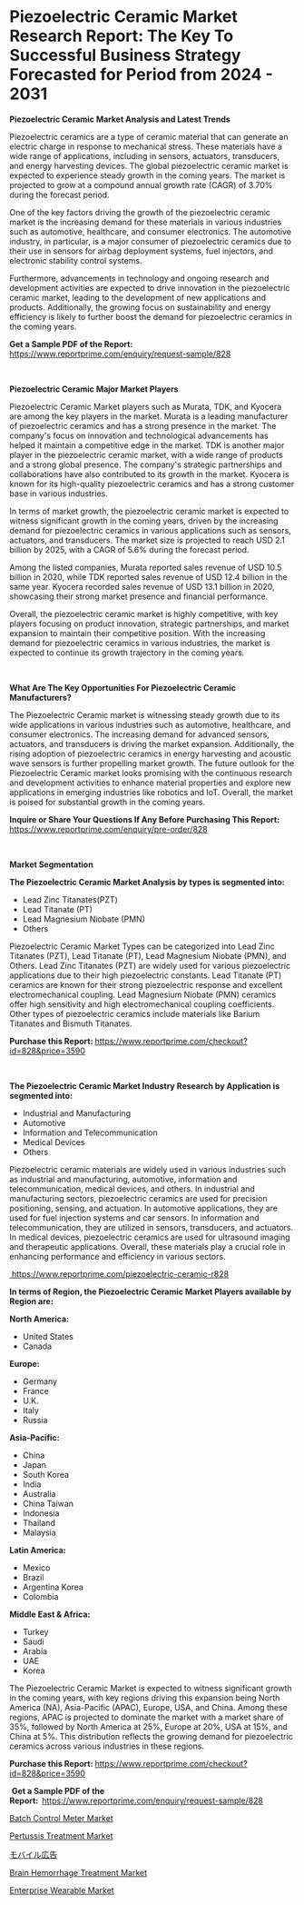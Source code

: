 <p><h1>Piezoelectric Ceramic Market Research Report: The Key To Successful Business Strategy Forecasted for Period from 2024 - 2031</h1></p><p><strong>Piezoelectric Ceramic Market Analysis and Latest Trends</strong></p>
<p><p>Piezoelectric ceramics are a type of ceramic material that can generate an electric charge in response to mechanical stress. These materials have a wide range of applications, including in sensors, actuators, transducers, and energy harvesting devices. The global piezoelectric ceramic market is expected to experience steady growth in the coming years. The market is projected to grow at a compound annual growth rate (CAGR) of 3.70% during the forecast period.</p><p>One of the key factors driving the growth of the piezoelectric ceramic market is the increasing demand for these materials in various industries such as automotive, healthcare, and consumer electronics. The automotive industry, in particular, is a major consumer of piezoelectric ceramics due to their use in sensors for airbag deployment systems, fuel injectors, and electronic stability control systems.</p><p>Furthermore, advancements in technology and ongoing research and development activities are expected to drive innovation in the piezoelectric ceramic market, leading to the development of new applications and products. Additionally, the growing focus on sustainability and energy efficiency is likely to further boost the demand for piezoelectric ceramics in the coming years.</p></p>
<p><strong>Get a Sample PDF of the Report:&nbsp;</strong> <a href="https://www.reportprime.com/enquiry/request-sample/828">https://www.reportprime.com/enquiry/request-sample/828</a></p>
<p>&nbsp;</p>
<p><strong>Piezoelectric Ceramic Major Market Players</strong></p>
<p><p>Piezoelectric Ceramic Market players such as Murata, TDK, and Kyocera are among the key players in the market. Murata is a leading manufacturer of piezoelectric ceramics and has a strong presence in the market. The company's focus on innovation and technological advancements has helped it maintain a competitive edge in the market. TDK is another major player in the piezoelectric ceramic market, with a wide range of products and a strong global presence. The company's strategic partnerships and collaborations have also contributed to its growth in the market. Kyocera is known for its high-quality piezoelectric ceramics and has a strong customer base in various industries.</p><p>In terms of market growth, the piezoelectric ceramic market is expected to witness significant growth in the coming years, driven by the increasing demand for piezoelectric ceramics in various applications such as sensors, actuators, and transducers. The market size is projected to reach USD 2.1 billion by 2025, with a CAGR of 5.6% during the forecast period.</p><p>Among the listed companies, Murata reported sales revenue of USD 10.5 billion in 2020, while TDK reported sales revenue of USD 12.4 billion in the same year. Kyocera recorded sales revenue of USD 13.1 billion in 2020, showcasing their strong market presence and financial performance.</p><p>Overall, the piezoelectric ceramic market is highly competitive, with key players focusing on product innovation, strategic partnerships, and market expansion to maintain their competitive position. With the increasing demand for piezoelectric ceramics in various industries, the market is expected to continue its growth trajectory in the coming years.</p></p>
<p>&nbsp;</p>
<p><strong>What Are The Key Opportunities For Piezoelectric Ceramic Manufacturers?</strong></p>
<p><p>The Piezoelectric Ceramic market is witnessing steady growth due to its wide applications in various industries such as automotive, healthcare, and consumer electronics. The increasing demand for advanced sensors, actuators, and transducers is driving the market expansion. Additionally, the rising adoption of piezoelectric ceramics in energy harvesting and acoustic wave sensors is further propelling market growth. The future outlook for the Piezoelectric Ceramic market looks promising with the continuous research and development activities to enhance material properties and explore new applications in emerging industries like robotics and IoT. Overall, the market is poised for substantial growth in the coming years.</p></p>
<p><strong>Inquire or Share Your Questions If Any Before Purchasing This Report:</strong> <a href="https://www.reportprime.com/enquiry/pre-order/828">https://www.reportprime.com/enquiry/pre-order/828</a></p>
<p>&nbsp;</p>
<p><strong>Market Segmentation</strong></p>
<p><strong>The Piezoelectric Ceramic Market Analysis by types is segmented into:</strong></p>
<p><ul><li>Lead Zinc Titanates(PZT)</li><li>Lead Titanate (PT)</li><li>Lead Magnesium Niobate (PMN)</li><li>Others</li></ul></p>
<p><p>Piezoelectric Ceramic Market Types can be categorized into Lead Zinc Titanates (PZT), Lead Titanate (PT), Lead Magnesium Niobate (PMN), and Others. Lead Zinc Titanates (PZT) are widely used for various piezoelectric applications due to their high piezoelectric constants. Lead Titanate (PT) ceramics are known for their strong piezoelectric response and excellent electromechanical coupling. Lead Magnesium Niobate (PMN) ceramics offer high sensitivity and high electromechanical coupling coefficients. Other types of piezoelectric ceramics include materials like Barium Titanates and Bismuth Titanates.</p></p>
<p><strong>Purchase this Report:&nbsp;</strong><a href="https://www.reportprime.com/checkout?id=828&price=3590">https://www.reportprime.com/checkout?id=828&price=3590</a></p>
<p>&nbsp;</p>
<p><strong>The Piezoelectric Ceramic Market Industry Research by Application is segmented into:</strong></p>
<p><ul><li>Industrial and Manufacturing</li><li>Automotive</li><li>Information and Telecommunication</li><li>Medical Devices</li><li>Others</li></ul></p>
<p><p>Piezoelectric ceramic materials are widely used in various industries such as industrial and manufacturing, automotive, information and telecommunication, medical devices, and others. In industrial and manufacturing sectors, piezoelectric ceramics are used for precision positioning, sensing, and actuation. In automotive applications, they are used for fuel injection systems and car sensors. In information and telecommunication, they are utilized in sensors, transducers, and actuators. In medical devices, piezoelectric ceramics are used for ultrasound imaging and therapeutic applications. Overall, these materials play a crucial role in enhancing performance and efficiency in various sectors.</p></p>
<p><a href="https://www.reportprime.com/piezoelectric-ceramic-r828">&nbsp;https://www.reportprime.com/piezoelectric-ceramic-r828</a></p>
<p><strong>In terms of Region, the Piezoelectric Ceramic Market Players available by Region are:</strong></p>
<p>
    <p> <strong> North America: </strong>
        <ul>
            <li>United States</li>
            <li>Canada</li>
        </ul>
        </p> 
    <p> <strong> Europe: </strong>
        <ul>
            <li>Germany</li>
            <li>France</li>
            <li>U.K.</li>
            <li>Italy</li>
            <li>Russia</li>
        </ul>
        </p> 
    <p> <strong> Asia-Pacific: </strong>
        <ul>
            <li>China</li>
            <li>Japan</li>
            <li>South Korea</li>
            <li>India</li>
            <li>Australia</li>
            <li>China Taiwan</li>
            <li>Indonesia</li>
            <li>Thailand</li>
            <li>Malaysia</li>
        </ul>
        </p> 
    <p> <strong> Latin America: </strong>
        <ul>
            <li>Mexico</li>
            <li>Brazil</li>
            <li>Argentina Korea</li>
            <li>Colombia</li>
        </ul>
        </p> 
    <p> <strong> Middle East & Africa: </strong>
        <ul>
            <li>Turkey</li>
            <li>Saudi</li>
            <li>Arabia</li>
            <li>UAE</li>
            <li>Korea</li>
        </ul>
    </p>
    </p>
<p><p>The Piezoelectric Ceramic Market is expected to witness significant growth in the coming years, with key regions driving this expansion being North America (NA), Asia-Pacific (APAC), Europe, USA, and China. Among these regions, APAC is projected to dominate the market with a market share of 35%, followed by North America at 25%, Europe at 20%, USA at 15%, and China at 5%. This distribution reflects the growing demand for piezoelectric ceramics across various industries in these regions.</p></p>
<p><strong>Purchase this Report: </strong><a href="https://www.reportprime.com/checkout?id=828&price=3590">https://www.reportprime.com/checkout?id=828&price=3590</a></p>
<p>&nbsp;<strong>Get a Sample PDF of the Report:&nbsp;&nbsp;</strong><a href="https://www.reportprime.com/enquiry/request-sample/828">https://www.reportprime.com/enquiry/request-sample/828</a></p>
<p><strong></strong></p>
<p><p><a href="https://medium.com/@mslewokuneva/batch-control-meter-industry-analysis-report-its-market-size-growing-with-a-cagr-of-9-4-e9bc098d2ec5">Batch Control Meter Market</a></p><p><a href="https://www.linkedin.com/pulse/pertussis-treatment-market-outlook-forecast-from-2024-2031-proposis-yia8f">Pertussis Treatment Market</a></p><p><a href="https://medium.com/@jeromeboyer1970/%E3%83%A2%E3%83%90%E3%82%A4%E3%83%AB%E5%BA%83%E5%91%8A%E5%B8%82%E5%A0%B4%E3%81%AE%E8%A6%8F%E6%A8%A1%E3%81%A8%E3%82%B7%E3%82%A7%E3%82%A2%E5%88%86%E6%9E%90-%E6%88%90%E9%95%B7%E3%83%88%E3%83%AC%E3%83%B3%E3%83%89%E3%81%A82024%E5%B9%B4%E3%81%8B%E3%82%892031%E5%B9%B4%E3%81%AE%E4%BA%88%E6%B8%AC-2eecfa9df979">モバイル広告</a></p><p><a href="https://www.linkedin.com/pulse/exploring-brain-hemorrhage-treatment-market-dynamics-global-trends-ogqdf">Brain Hemorrhage Treatment Market</a></p><p><a href="https://issuu.com/reportprime-2/docs/enterprise-wearable-market-size-2030.pptx">Enterprise Wearable Market</a></p></p>
